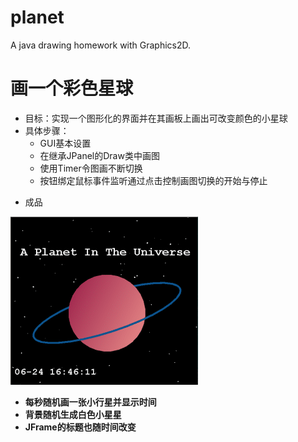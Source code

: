 # planet
A java drawing homework with Graphics2D.

# 画一个彩色星球

 * 目标：实现一个图形化的界面并在其画板上画出可改变颜色的小星球
 * 具体步骤：
   * GUI基本设置
   * 在继承JPanel的Draw类中画图
   * 使用Timer令图画不断切换
   * 按钮绑定鼠标事件监听通过点击控制画图切换的开始与停止

- 成品

![pink](https://github.com/TheNovaMist/planet/blob/main/pink2.png?raw=true)

- **每秒随机画一张小行星并显示时间**
- **背景随机生成白色小星星**
- **JFrame的标题也随时间改变**

